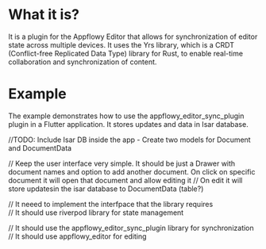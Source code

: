 # What it is?

It is a plugin for the Appflowy Editor that allows for synchronization of editor state across multiple devices. It uses the Yrs library, which is a CRDT (Conflict-free Replicated Data Type) library for Rust, to enable real-time collaboration and synchronization of content.

# Example

The example demonstrates how to use the appflowy_editor_sync_plugin plugin in a Flutter application. It stores updates and data in Isar database.

//TODO: Include Isar DB inside the app - Create two models for Document and DocumentData

// Keep the user interface very simple. It should be just a Drawer with document names and option to add another document. On click on specific document it will open that document and allow editing it
// On edit it will store updatesin the isar database to DocumentData (table?)

// It neeed to implement the interfpace that the library requires\
// It should use riverpod library for state management

// It should use the appflowy_editor_sync_plugin library for synchronization
// It should use appflowy_editor for editing
